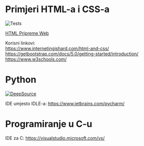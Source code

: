 # Primjeri HTML-a i CSS-a

![Tests](https://github.com/mariovata/TVZ/actions/workflows/azure-static-web-apps-lively-hill-0dadebe10.yml/badge.svg)

[HTML Pripreme Web](https://lively-hill-0dadebe10.azurestaticapps.net/)


Korisni linkovi:  
https://www.internetingishard.com/html-and-css/  
https://getbootstrap.com/docs/5.0/getting-started/introduction/  
https://www.w3schools.com/  

# Python

[![DeepSource](https://deepsource.io/gh/mariovata/TVZ.svg/?label=active+issues&show_trend=true)](https://deepsource.io/gh/mariovata/TVZ/?ref=repository-badge)

IDE umjesto IDLE-a:
https://www.jetbrains.com/pycharm/

# Programiranje u C-u

IDE za C:
https://visualstudio.microsoft.com/vs/

